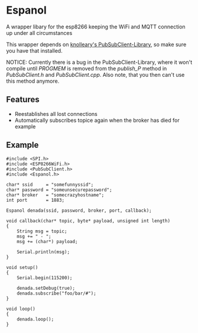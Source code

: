 # Espanol
A wrapper libary for the esp8266 keeping the WiFi and MQTT connection up under all circumstances

This wrapper depends on [knolleary's PubSubClient-Library](https://github.com/knolleary/pubsubclient), so make sure you have that installed.

NOTICE: Currently there is a bug in the PubSubClient-Library, where it won't compile until *PROGMEM* is removed from the *publish_P* method in *PubSubClient.h* and *PubSubClient.cpp*. Also note, that you then can't use this method anymore.

## Features
* Reestablishes all lost connections
* Automatically subscribes topice again when the broker has died for example

## Example

~~~ Arduino
#include <SPI.h>
#include <ESP8266WiFi.h>
#include <PubSubClient.h>
#include <Espanol.h>

char* ssid     = "somefunnyssid";
char* password = "someunsecurepassword";
char* broker   = "somecrazyhostname";
int port       = 1883;

Espanol denada(ssid, password, broker, port, callback);

void callback(char* topic, byte* payload, unsigned int length)
{
    String msg = topic;
    msg += " - ";
    msg += (char*) payload;
    
    Serial.println(msg);
}

void setup()
{
    Serial.begin(115200);

    denada.setDebug(true);
    denada.subscribe("foo/bar/#");
}

void loop()
{
    denada.loop();
}
~~~
